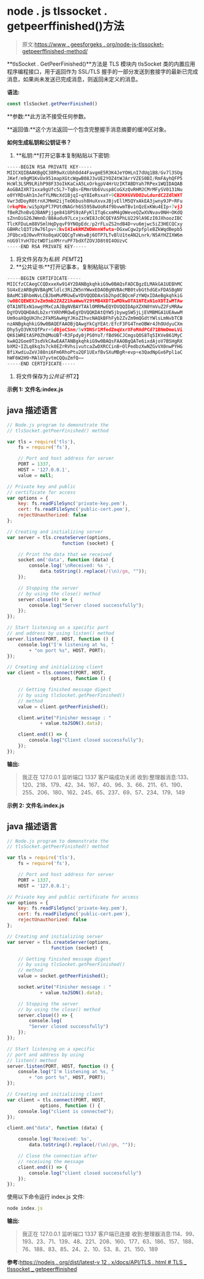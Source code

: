 # node . js tlssocket . getpeerffinished()方法

> 原文:[https://www . geesforgeks . org/node-js-tlssocket-getpeerffinished-method/](https://www.geeksforgeeks.org/node-js-tlssocket-getpeerfinished-method/)

**tlsSocket . GetPeerFinished()**方法是 TLS 模块内 tlsSocket 类的内置应用程序编程接口，用于返回作为 SSL/TLS 握手的一部分发送到套接字的最新已完成消息，如果尚未发送已完成消息，则返回未定义的消息。

**语法:**

```js
const tlsSocket.getPeerFinished()
```

**参数:**此方法不接受任何参数。

**返回值:**这个方法返回一个包含完整握手消息摘要的缓冲区对象。

**如何生成私钥和公钥证书？**

1.  **私钥:**打开记事本复制粘贴以下密钥:

```js
-----BEGIN RSA PRIVATE KEY-----
MIICXQIBAAKBgQC38R9wXcUbhOd44FavgmE5R3K4JeYOHLnI7dUq1B8/Gv7l3SOg
JKef/m9gM1KvUx951mapXGtcWgwB08J3vUE2YOZ4tWJArrVZES0BI/RmFAyhQFP5
HcWl3LSM9LRihP98F33oIkKaCxA5LxOrkgpV4HrUzIKTABDYah7RPex1WQIDAQAB
AoGBAIXR71xxa9gUfc5L7+TqBs+EMmrUb6Vusp8CoGXzQvRHMJCMrMFySV0131Nu
o0YYRDsAh1nJefYLMNcXd1BjqI+qY8IeRsxaY+9CB2KKGVVDO2uLdurdC2ZdlWXT
Vwr3dDoyR0trnXJMmH2ijTeO6bush8HuXxvxJBjvEllM5QYxAkEA3jwny9JP+RFu
0rkqPBe/wi5pXpPl7PUtdNAGrh6S5958wUoR4f9bvwmTBv1nQzExKWu4EIp+7vjJ
fBeRZhnBvQJBANPjjge8418PS9zAFyKlITq6cxmM4gOWeveQZwXVNvav0NH+OKdQ
sZnnDiG26JWmnD/B8Audu97LcxjxcWI8Jc0CQEYA5PhLU229lA9EzI0JXhoozIBC
TlcKFDuLm88VSmlHqDyqvF9YNOpEdc/p2rFLuZS2ndB4D+vu6mjwc5iZ3HECQCxy
GBHRclQ3Ti9w76lpv+2kvI4IekRMZWDWnnWfwta+DGxwCgw2pfpleBZkWqdBepb5
JFQbcxQJ0wvRYXo8qaUCQQCgTvWswBj6OTP7LTvBlU1teAN2Lnrk/N5AYHZIXW6m
nUG9lYvH7DztWDTioXMrruPF7bdXfZOVJD8t0I4OUzvC
-----END RSA PRIVATE KEY-----
```

1.  将文件另存为*私钥. PEM*T2】
2.  **公共证书:**打开记事本，复制粘贴以下密钥:

```js
-----BEGIN CERTIFICATE-----
MIICfzCCAegCCQDxxeXw914Y2DANBgkqhkiG9w0BAQsFADCBgzELMAkGA1UEBhMC
SU4xEzARBgNVBAgMCldlc3RiZW5nYWwxEDAOBgNVBAcMB0tvbGthdGExFDASBgNV
BAoMC1BhbmNvLCBJbmMuMRUwEwYDVQQDDAxSb2hpdCBQcmFzYWQxIDAeBgkqhkiG
9w0BCQEWEXJvZm9mb2ZAZ21haWwuY29tMB4XDTIwMDkwOTA1NTExN1oXDTIwMTAw
OTA1NTExN1owgYMxCzAJBgNVBAYTAklOMRMwEQYDVQQIDApXZXN0YmVuZ2FsMRAw
DgYDVQQHDAdLb2xrYXRhMRQwEgYDVQQKDAtQYW5jbywgSW5jLjEVMBMGA1UEAwwM
Um9oaXQgUHJhc2FkMSAwHgYJKoZIhvcNAQkBFhFyb2ZvZm9mQGdtYWlsLmNvbTCB
nzANBgkqhkiG9w0BAQEFAAOBjQAwgYkCgYEAt/EfcF3FG4TneOBWr4JhOUdyuCXm
Dhy5yO3VKtQfPxr+5d0joCSnn/5vYDNSr1MfedZmqVxrXFoMAdPCd71BNmDmeLVi
QK61WREtASP0ZhQMoUBT+R3Fpdy0jPS0YoT/fBd96CJCmgsQOS8Tq5IKVeB61MyC
kwAQ2Goe0T3sdVkCAwEAATANBgkqhkiG9w0BAQsFAAOBgQATe6ixdAjoV7BSHgRX
bXM2+IZLq8kq3s7ck0EZrRVhsivutcaZwDXRCCinB+OlPedbzXwNZGvVX0nwPYHG
BfiXwdiuZeVJ88ni6Fm6RhoPtu2QF1UExfBvSXuMBgR+evp+e3QadNpGx6Ppl1aC
hWF6W2H9+MAlU7yvtmCQQuZmfQ==
-----END CERTIFICATE-----
```

1.  将文件保存为*公共证书*T2】

**示例 1:** **文件名:index.js**

## java 描述语言

```js
// Node.js program to demonstrate the
// tlsSocket.getPeerFinished() method

var tls = require('tls'),
    fs = require('fs'),

    // Port and host address for server   
    PORT = 1337,
    HOST = '127.0.0.1',
    value = null;

// Private key and public
// certificate for access
var options = {
    key: fs.readFileSync('private-key.pem'),
    cert: fs.readFileSync('public-cert.pem'),
    rejectUnauthorized: false
};

// Creating and initializing server
var server = tls.createServer(options,
                    function (socket) {

    // Print the data that we received
    socket.on('data', function (data) {
        console.log('\nReceived: %s ',
            data.toString().replace(/(\n)/gm, ""));
    });

    // Stopping the server
    // by using the close() method
    server.close(() => {
        console.log("Server closed successfully");
    });
});

// Start listening on a specific port
// and address by using listen() method
server.listen(PORT, HOST, function () {
    console.log("I'm listening at %s, "
        + "on port %s", HOST, PORT);
});

// Creating and initializing client
var client = tls.connect(PORT, HOST,
                options, function () {

    // Getting finished message digest
    // by using tlsSocket.getPeerFinished()
    // method
    value = client.getPeerFinished();

    client.write("Finisher message : "
            + value.toJSON().data);

    client.end(() => {
        console.log("Client closed successfully");
    });
});
```

**输出:**

> 我正在 127.0.0.1 监听端口 1337
> 客户端成功关闭
> 收到:整理器消息:133、120、218、179、42、34、167、40、96、3、66、211、61、190、255、206、180、162、245、65、237、69、57、234、179、149

**示例 2:** **文件名:index.js**

## java 描述语言

```js
// Node.js program to demonstrate the
// tlsSocket.getPeerFinished() method

var tls = require('tls'),
    fs = require('fs'),

    // Port and host address for server   
    PORT = 1337,
    HOST = '127.0.0.1';

// Private key and public certificate for access
var options = {
    key: fs.readFileSync('private-key.pem'),
    cert: fs.readFileSync('public-cert.pem'),
    rejectUnauthorized: false
};

// Creating and initializing server
var server = tls.createServer(options,
                function (socket) {

    // Getting finished message digest
    // by using tlsSocket.getPeerFinished()
    // method
    value = socket.getPeerFinished();

    socket.write("Finisher message : "
            + value.toJSON().data);

    // Stopping the server
    // by using the close() method
    server.close(() => {
        console.log(
        "Server closed successfully")
    });
});

// Start listening on a specific
// port and address by using
// listen() method
server.listen(PORT, HOST, function () {
    console.log("I'm listening at %s, "
        + "on port %s", HOST, PORT);
});

// Creating and initializing client
var client = tls.connect(PORT, HOST,
            options, function () {
    console.log("client is connected");
});

client.on("data", function (data) {

    console.log('Received: %s',
        data.toString().replace(/(\n)/gm, ""));

    // Close the connection after
    // receiving the message
    client.end(() => {
        console.log("client closed successfully")
    });
});
```

使用以下命令运行 index.js 文件:

```js
node index.js
```

**输出:**

> 我正在 127.0.0.1 监听端口 1337
> 客户端已连接
> 收到:整理器消息:114、99、193、23、71、139、48、221、208、160、177、63、186、157、188、76、188、83、85、24、2、10、53、8、21、150、189

**参考:**[https://nodejs . org/dist/latest-v 12 . x/docs/API/TLS . html # TLS _ tlssocket _ getpeerffinished](https://nodejs.org/dist/latest-v12.x/docs/api/tls.html#tls_tlssocket_getpeerfinished)
